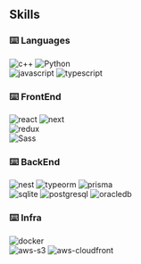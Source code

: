 ## Skills

### ⌨️ Languages

![c++](https://img.shields.io/badge/C++-202020?style=for-the-badge&logo=cplusplus&logoColor=00599C)
![Python](https://img.shields.io/badge/Python-202020?style=for-the-badge&logo=python&logoColor=3776AB)
<br/>
![javascript](https://img.shields.io/badge/JavaScript-202020?style=for-the-badge&logo=JavaScript&logoColor=F7DF1E)
![typescript](https://img.shields.io/badge/TypeScript-202020?style=for-the-badge&logo=typescript&logoColor=3178C6)

### ⌨️ FrontEnd

![react](https://img.shields.io/badge/React-202020?style=for-the-badge&logo=react&logoColor=61DAFB)
![next](https://img.shields.io/badge/Next-202020?style=for-the-badge&logo=nextdotjs&logoColor=fff)
<br/>
![redux](https://img.shields.io/badge/Redux-202020?style=for-the-badge&logo=redux&logoColor=593D88)
<br/>
![Sass](https://img.shields.io/badge/sass-202020?style=for-the-badge&logo=sass&logoColor=CC6699)

### ⌨️ BackEnd

![nest](https://img.shields.io/badge/NestJS-202020?style=for-the-badge&logo=nestjs&logoColor=E0234E)
![typeorm](https://img.shields.io/badge/TypeORM-202020?style=for-the-badge&logo=nestjs&logoColor=E0234E)
![prisma](https://img.shields.io/badge/Prisma-202020?style=for-the-badge&logo=prisma&logoColor=EEEEEE)
<br/>
![sqlite](https://img.shields.io/badge/SQLite-202020?style=for-the-badge&logo=sqlite&logoColor=003B57)
![postgresql](https://img.shields.io/badge/PostgreSQL-202020?style=for-the-badge&logo=postgresql&logoColor=4169E1)
![oracledb](https://img.shields.io/badge/oracle-202020?style=for-the-badge&logo=oracle&logoColor=F80000)

### ⌨️ Infra

![docker](https://img.shields.io/badge/Docker-202020?style=for-the-badge&logo=docker&logoColor=2496ED)
<br/>
![aws-s3](https://img.shields.io/badge/AWS_S3-202020?style=for-the-badge&logo=amazons3&logoColor=569A31)
![aws-cloudfront](https://img.shields.io/badge/AWS_CloudFront-202020?style=for-the-badge&logo=amazonaws&logoColor=DD344C)
